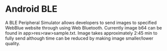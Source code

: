 # Android BLE
A BLE Peripheral Simulator  allows developers to send images to specified WebBlue website through using Web Bluetooth. Currently image b64 can be found in app>res>raw>sample.txt. Image takes approximately 2:45 min to fully send although time can be reduced by making image smaller/lower quality. 
